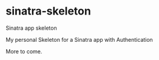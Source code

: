 # sinatra-skeleton
Sinatra app skeleton

My personal Skeleton for a Sinatra app with Authentication

More to come.
